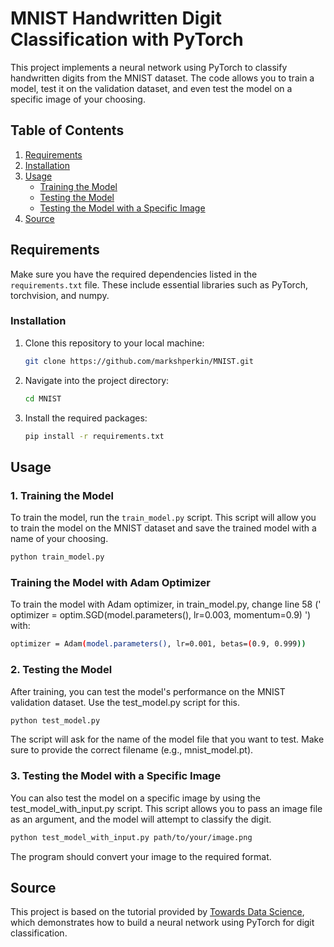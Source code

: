 # MNIST Handwritten Digit Classification with PyTorch

This project implements a neural network using PyTorch to classify handwritten digits from the MNIST dataset. The code allows you to train a model, test it on the validation dataset, and even test the model on a specific image of your choosing.

## Table of Contents

1. [Requirements](#requirements)
2. [Installation](#installation)
3. [Usage](#usage)
   - [Training the Model](#training-the-model)
   - [Testing the Model](#testing-the-model)
   - [Testing the Model with a Specific Image](#testing-the-model-with-a-specific-image)
4. [Source](#source)

## Requirements

Make sure you have the required dependencies listed in the `requirements.txt` file. These include essential libraries such as PyTorch, torchvision, and numpy.

### Installation

1. Clone this repository to your local machine:
    ```bash
    git clone https://github.com/markshperkin/MNIST.git
    ```

2. Navigate into the project directory:
    ```bash
    cd MNIST
    ```

3. Install the required packages:
    ```bash
    pip install -r requirements.txt
    ```

## Usage

### 1. Training the Model

To train the model, run the `train_model.py` script. This script will allow you to train the model on the MNIST dataset and save the trained model with a name of your choosing.

```bash
python train_model.py
```
### Training the Model with Adam Optimizer

To train the model with Adam optimizer, in train_model.py, change line 58 (' optimizer = optim.SGD(model.parameters(), lr=0.003, momentum=0.9) ') with:
```bash
optimizer = Adam(model.parameters(), lr=0.001, betas=(0.9, 0.999))
```

### 2. Testing the Model

After training, you can test the model's performance on the MNIST validation dataset. Use the test_model.py script for this.

```bash
python test_model.py
```

The script will ask for the name of the model file that you want to test. Make sure to provide the correct filename (e.g., mnist_model.pt).

### 3. Testing the Model with a Specific Image

You can also test the model on a specific image by using the test_model_with_input.py script. This script allows you to pass an image file as an argument, and the model will attempt to classify the digit.

```bash
python test_model_with_input.py path/to/your/image.png
```
The program should convert your image to the required format.

## Source

This project is based on the tutorial provided by [Towards Data Science](https://towardsdatascience.com/handwritten-digit-mnist-pytorch-977b5338e627), which demonstrates how to build a neural network using PyTorch for digit classification.


